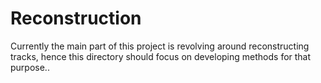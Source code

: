 Reconstruction
===========================

Currently the main part of this project is revolving around reconstructing tracks, hence this directory should focus on developing methods for that purpose..